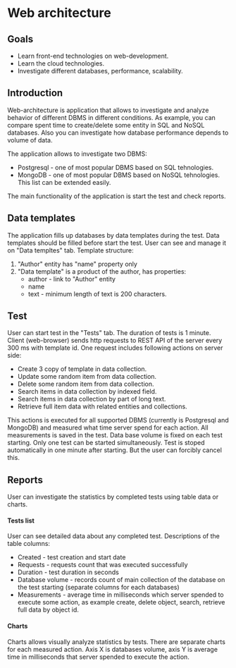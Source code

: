 # Web architecture

## Goals 
* Learn front-end technologies on web-development.
* Learn the cloud technologies.
* Investigate different databases, performance, scalability.

## Introduction

Web-architecture is application that allows to investigate and analyze behavior of different DBMS in different conditions. 
As example, you can compare spent time to create/delete some entity in SQL and NoSQL databases. Also you can investigate how database performance depends to volume of data.

The application allows to investigate two DBMS:
* Postgresql - one of most popular DBMS based on SQL tehnologies. 
* MongoDB - one of most popular DBMS based on NoSQL tehnologies.   
This list can be extended easily.   

The main functionality of the application is start the test and check reports.

## Data templates
The application fills up databases by data templates during the test. Data templates should be filled before start the test. User can see and manage it on "Data templtes" tab.
Template structure:
1. "Author" entity has "name" property only
2. "Data template" is a product of the author, has properties:
   * author - link to "Author" entity
   * name
   * text - minimum length of text is 200 characters.
   
## Test
User can start test in the "Tests" tab. The duration of tests is 1 minute. Client (web-browser) sends http requests to REST API of the server every 300 ms with template id. One request includes  following actions on server side:
* Create 3 copy of template in data collection.
* Update some random item from data collection.
* Delete some random item from data collection.
* Search items in data collection by indexed field.
* Search items in data collection by part of long text.  
* Retrieve full item data with related entities and collections.   

This actions is executed for all supported DBMS (currently is Postgresql and MongoDB) and measured what time server spend for each action. All measurements is saved in the test. Data base volume is fixed on each test starting. 
Only one test can be started simultaneously. Test is stoped automatically in one minute after starting. But the user can forcibly cancel this.

## Reports
User can investigate the statistics by completed tests using table data or charts.
#### Tests list 
User can see detailed data about any completed test. 
Descriptions of the table columns:
* Created - test creation and start date
* Requests - requests count that  was executed successfully
* Duration - test duration in seconds
* Database volume - records count of main collection of the database on the test starting (separate columns for each databases)
* Measurements - average time in milliseconds which server spended to execute some action, as example create, delete object, search, retrieve full data by object id. 

#### Charts
Charts allows visually analyze statistics by tests. There are separate charts for each measured action. Axis X is databases volume, axis Y is average time in milliseconds that server spended to execute the action.

